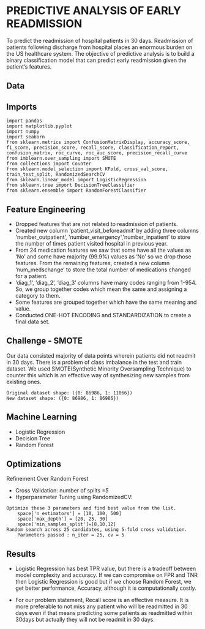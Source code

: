 
# PREDICTIVE ANALYSIS OF EARLY READMISSION

To predict the readmission of hospital patients in 30 days. Readmission of patients following discharge from hospital places an enormous burden on the US healthcare system. The objective of predictive analysis is to build a binary classification model that can predict early readmission given the patient’s features.




## Data
## Imports

```http
import pandas
import matplotlib.pyplot
import numpy
import seaborn
from sklearn.metrics import ConfusionMatrixDisplay, accuracy_score, f1_score, precision_score, recall_score, classification_report, confusion_matrix, roc_curve, roc_auc_score, precision_recall_curve 
from imblearn.over_sampling import SMOTE
from collections import Counter
from sklearn.model_selection import KFold, cross_val_score, train_test_split, RandomizedSearchCV
from sklearn.linear_model import LogisticRegression
from sklearn.tree import DecisionTreeClassifier
from sklearn.ensemble import RandomForestClassifier

```




## Feature Engineering
- Dropped features that are not related to readmission of patients.
- Created new column ‘patient_visit_beforeadmit‘ by adding  three columns 'number_outpatient’, 'number_emergency','number_inpatient’  to store the number of times patient visited hospital in previous year.
- From 24 medication features we saw that some have all the values as ‘No’ and some have majority (99.9%) values as ‘No’ so we drop those features. From the remaining features, created a new column ‘num_medschange’ to store the total number of medications changed for a patient.
- ‘diag_1’, ‘diag_2’, ‘diag_3’ columns have many codes ranging from 1-954. So, we group together codes which mean the same and assigning a category to them.
- Some features are grouped together which have the same meaning and value.
- Conducted ONE-HOT ENCODING and STANDARDIZATION to create a final data set.




## Challenge - SMOTE

Our data consisted majority of data points wherein patients did not readmit in 30 days. There is a problem of class imbalance in the test and train dataset. We used SMOTE(Synthetic Minority Oversampling Technique) to counter this which is an effective way of synthesizing new samples from existing ones. 

```http
Original dataset shape: ({0: 86986, 1: 11066})
New dataset shape: ({0: 86986, 1: 86986})
```

## Machine Learning
- Logistic Regression
- Decision Tree
- Random Forest


## Optimizations

Refinement Over Random Forest
- Cross Validation: number of splits =5
- Hyperparameter Tuning using RandomizedCV: 
```http
Optimize these 3 parameters and find best value from the list.
    space['n_estimators'] = [10, 100, 500]
    space['max_depth'] = [20, 25, 30]
    space['min_samples_split']=[8,10,12]
Random search across 25 candidates, using 5-fold cross validation.
    Parameters passed : n_iter = 25, cv = 5
```






## Results

- Logistic Regression has best TPR value, but there is a tradeoff between model complexity and accuracy. If we can compromise on FPR and TNR then Logistic Regression is good but if we choose Random Forest, we get better performance, Accuracy, although it is computationally costly.

- For our problem statement, Recall score is an effective measure. It is more preferable to not miss any patient who will be readmitted in 30 days even if that means predicting some patients as readmitted within 30days but actually they will not be readmit in 30 days.
